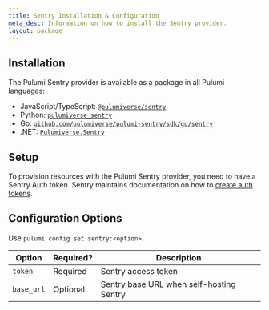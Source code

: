 ```yaml
---
title: Sentry Installation & Configuration
meta_desc: Information on how to install the Sentry provider.
layout: package
---
```


## Installation

The Pulumi Sentry provider is available as a package in all Pulumi languages:

* JavaScript/TypeScript: [`@pulumiverse/sentry`](https://www.npmjs.com/package/@pulumiverse/sentry)
* Python: [`pulumiverse_sentry`](https://pypi.org/project/pulumiverse-sentry/)
* Go: [`github.com/pulumiverse/pulumi-sentry/sdk/go/sentry`](https://pkg.go.dev/github.com/pulumiverse/pulumi-sentry/sdk)
* .NET: [`Pulumiverse.Sentry`](https://www.nuget.org/packages/Pulumiverse.Sentry)

## Setup

To provision resources with the Pulumi Sentry provider, you need to have a Sentry Auth token. 
Sentry maintains documentation on how to [create auth tokens](https://docs.sentry.io/api/auth/#auth-tokens).

## Configuration Options

Use `pulumi config set sentry:<option>`.

| Option | Required? | Description |
|-----|------|----|
| `token`| Required | Sentry access token |
| `base_url`| Optional | Sentry base URL when self-hosting Sentry |
